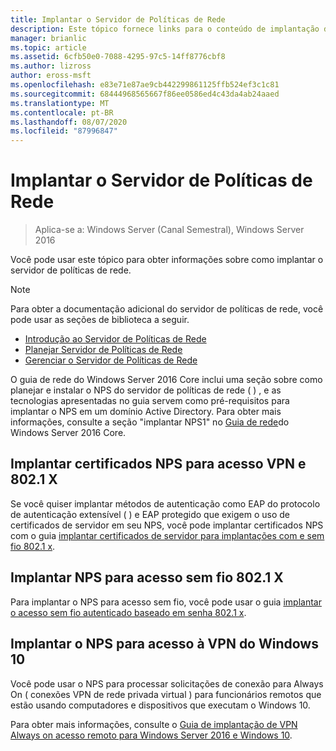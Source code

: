 ```yaml
---
title: Implantar o Servidor de Políticas de Rede
description: Este tópico fornece links para o conteúdo de implantação do servidor de políticas de rede para o Windows Server 2016 e inclui links para diretrizes adicionais sobre o NPS.
manager: brianlic
ms.topic: article
ms.assetid: 6cfb50e0-7088-4295-97c5-14ff8776cbf8
ms.author: lizross
author: eross-msft
ms.openlocfilehash: e83e71e87ae9cb442299861125ffb524ef3c1c81
ms.sourcegitcommit: 68444968565667f86ee0586ed4c43da4ab24aaed
ms.translationtype: MT
ms.contentlocale: pt-BR
ms.lasthandoff: 08/07/2020
ms.locfileid: "87996847"
---
```

# <a name="deploy-network-policy-server"></a>Implantar o Servidor de Políticas de Rede

>Aplica-se a: Windows Server (Canal Semestral), Windows Server 2016

Você pode usar este tópico para obter informações sobre como implantar o servidor de políticas de rede.

>[!NOTE]
>Para obter a documentação adicional do servidor de políticas de rede, você pode usar as seções de biblioteca a seguir.
>- [Introdução ao Servidor de Políticas de Rede](nps-getstart-top.md)
>- [Planejar Servidor de Políticas de Rede](nps-plan-top.md)
>- [Gerenciar o Servidor de Políticas de Rede](nps-manage-top.md)

O guia de rede do Windows Server 2016 Core inclui uma seção sobre como planejar e instalar o NPS do servidor de políticas de rede \( \) , e as tecnologias apresentadas no guia servem como pré-requisitos para implantar o NPS em um domínio Active Directory. Para obter mais informações, consulte a seção "implantar NPS1" no [Guia de rede](../../core-network-guide/core-network-guide.md#BKMK_deployNPS1)do Windows Server 2016 Core.

## <a name="deploy-nps-certificates-for-vpn-and-8021x-access"></a>Implantar certificados NPS para acesso VPN e 802.1 X

Se você quiser implantar métodos de autenticação como EAP do protocolo de autenticação extensível \( \) e EAP protegido que exigem o uso de certificados de servidor em seu NPS, você pode implantar certificados NPS com o guia [implantar certificados de servidor para implantações com e sem fio 802.1 x](../../core-network-guide/cncg/server-certs/deploy-server-certificates-for-802.1x-wired-and-wireless-deployments.md).

## <a name="deploy-nps-for-8021x-wireless-access"></a>Implantar NPS para acesso sem fio 802.1 X

Para implantar o NPS para acesso sem fio, você pode usar o guia [implantar o acesso sem fio autenticado baseado em senha 802.1 x](../../core-network-guide/cncg/wireless/a-deploy-8021x-wireless-access.md).

## <a name="deploy-nps-for-windows-10-vpn-access"></a>Implantar o NPS para acesso à VPN do Windows 10

Você pode usar o NPS para processar solicitações de conexão para Always On \( conexões VPN de rede privada virtual \) para funcionários remotos que estão usando computadores e dispositivos que executam o Windows 10.

Para obter mais informações, consulte o [Guia de implantação de VPN Always on acesso remoto para Windows Server 2016 e Windows 10](../../../remote/remote-access/vpn/always-on-vpn/deploy/always-on-vpn-deploy.md).